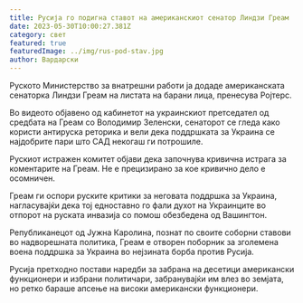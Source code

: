 ```yaml
---
title: Русија го подигна ставот на американскиот сенатор Линдзи Греам
date: 2023-05-30T10:00:27.381Z
category: свет
featured: true
featuredImage: ../img/rus-pod-stav.jpg
author: Вардарски
---
```

Руското Министерство за внатрешни работи ја додаде американската сенаторка Линдзи Греам на листата на барани лица, пренесува Ројтерс.

Во видеото објавено од кабинетот на украинскиот претседател од средбата на Греам со Володимир Зеленски, сенаторот се гледа како користи антируска реторика и вели дека поддршката за Украина се најдобрите пари што САД некогаш ги потрошиле.

Рускиот истражен комитет објави дека започнува кривична истрага за коментарите на Греам. Не е прецизирано за кое кривично дело е осомничен.

Греам ги оспори руските критики за неговата поддршка за Украина, нагласувајќи дека тој едноставно го фали духот на Украинците во отпорот на руската инвазија со помош обезбедена од Вашингтон.

Републиканецот од Јужна Каролина, познат по своите соборни ставови во надворешната политика, Греам е отворен поборник за зголемена воена поддршка за Украина во нејзината борба против Русија.

Русија претходно постави наредби за забрана на десетици американски функционери и избрани политичари, забранувајќи им влез во земјата, но ретко бараше апсење на високи американски функционери.
